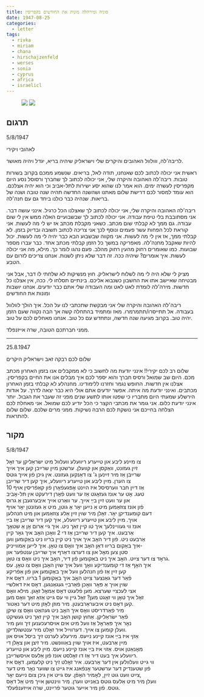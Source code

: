 ```yaml
---
title: סוניה ומירהלה מונות את החודשים בקפריסין
date: 1947-08-25
categories:
  - letter
tags:
  - rivka
  - miriam
  - chana
  - hirschajzenfeld
  - werses
  - sonia
  - cyprus
  - africa
  - israelicl
---
```


<figure class="half">
    <a  href="/pupko-papers/assets/images/1947-08-25-miriam-1.jpg">
    <img src="/pupko-papers/assets/images/1947-08-25-miriam-1.jpg"></a>
    <a  href="/pupko-papers/assets/images/1947-08-25-miriam-2.jpg">
    <img src="/pupko-papers/assets/images/1947-08-25-miriam-2.jpg"></a>
</figure>

## תרגום

5/8/1947

לאהובי ויקירי

לריבה'לה, ווולוול האהובים והיקרים שלי וישראליק שיהיה בריא, יגדל ויהיה מאושר.

ראשית אני יכולה לכתוב לכם שאנחנו, תודה לאל, בריאים.
שנשמע ממכם בקרוב בשורות טובות.
ריבה'לה האהובה והיקרה שלי, אני יכולה לכתוב לך שחברך ורסוסל נסע היום מקפריסין לעשרה
ימים. הוא אמר לנו שהוא יסע ישירות לתל-אביב וכי הוא יהיה אצלכם.
הוא עומד למסור לכם דרישת שלום מאתנו ושהשנה החדשה תהיה שנה טובה ושנה של בריאות.
שנהיה כבר כולנו ביחד גם עם חנה'לה.

ריבה'לה האהובה והיקרה שלי, אני יכולה לכתוב לך שאצלנו הכל כרגיל. אינני עושה דבר. אני
מסתובבת בלי טיפת עבודה. אני יכולה לכתוב לך שבשבועיים האלה ממש אין לי שום עבודה. גם
ממך לא קבלתי שום מכתב. כשאני מקבלת מכתב אז יש לי מה לעשות. אני קוראת לכל הפחות עשר
פעמים ונוסף לכך אני צריכה לכתוב תשובה ובדיוק בזמן. לא קבלתי ממך, אז אין לי מה לעשות. אני
מקווה שבשבוע הבא כבר יהיה לי מה לעשות. יכול להיות שאקבל מחנה'לה. מאפריקה במשך כל
הזמן קבלתי מכתב אחד. כבר עברו מספר שבועות. כמו שאומרים רחוק מהעין רחוק מהלב. פעם נהגו לומר כך.
מילא, מה אני יכולה לעשות. איך אומרים? שיהיה ככה. זה דבר שלא ניתן לשנות.
אנחנו צריכים לזרום עם הטבע.

מציק לי שלא היה לי מה לשלוח לישראליק. חוץ מנשיקות לא שלחתי לו דבר, אבל אני מבטיחה
שאיישב אתו את החשבון כשנבוא אליכם. בינתיים תסלחו לי.
 ככה, אין אצלנו כל חדשות. מירה'לה לומדת לאט לאט ומה העבודה שלי אתם כבר יודעים.
אנחנו יושבות ומונות את החודשים

ריבה'לה האהובה והיקרה שלי אני מבקשת שתכתבי לנו על הכל.
איך הולך לוולוול בעבודה. אל תתייסרו/תתמרמרו. מאז ומתמיד בהתחלה קשה אך הבה נקווה שעם
הזמן יהיה טוב.
בקרוב מגיעה שנה חדשה, ונתחדש עם כל טוב. אנחנו מאחלים לכם על טוב.

ממני חברתכם הטובה, שרה אייזנפלד.


---

25.8.1947

שלום לכם רבקה זאב וישראליק היקרים

שלום רב לכם יקירי!! אינני יודעת מה לחשוב כי לא ממקבלים
אנו בזמן האחרון מכתב מכם. היום שב שמואל ורסיס חברך
והוא יספר לכם איך מבלים אנו את החיים בקפריסין.
אצלנו אין חדשות. החופש נגמר וחזרנו ללימודינו.
מחנהלע לא קבלתי בזמן האחרון מכתבים. ואינני יודעת
מה איתה. אפשר יודעים אתם אולי היא כבר יצאה לדרך.
על אודות הירשלע שמעתי היום מחבריו כי שפטו אותו
 לתשע שנים מפני זה שעבר את הגבול. יותר אינני יודעת
כלום. אני גומר את מכתבי הקצר כי הכל יודיע לכם
 שמואל. אני מאחלת לכם הצלחה בחייכם אני נושקת
לכם הרבה נשיקות. ממני מרים שלכם. שלום שלום להתראות.

## מקור

5/8/1947

צו מײַנע ליבע און טײַערע ריוועלע וועלוול מיט ישׂראַליקן ער זאׇל  
זײַן געזונט, וואַקסן און קוועלן. ערשטן מײַן שרײַבן קען איך אײַך  
שרײַבן אַז מיר זײַנען ג' צו דאַנקען געזונט. אין גיכן פֿון אײַך גוטס  
צו הערן. מײַן ליבע און טײַערע ריוועלע, איך קען דיר שרײַבן  
אַז דײַן חבר ווערסיסל איז הײַנט אׇפּגעפֿאׇרן פֿון קאַפֿריסין אויף 10  
טעג. אׇט ער אונז געזאׇגט אַז ער וועט פֿאׇרן דירעקט אין תּל-אׇביב  
און ער וועט זײַן בײַ אײַך. ער וואַרט אײַך איבערגעבן אַ גרוס  
פֿון אונז צוזאַמען מיט אַ נײַען יאׇר אַ גוטן, מיט אַ געזונטן יאׇר אויף  
דעם קומענדיקן יאׇר. זאׇלן מיר שוין זײַן אַלע צוזאַמען און מיט חנהלען  
אויך. מײַן ליבע און טײַערע ריוועלע, איך קען דיר שרײַבן אַז בײַ  
אונז ווי געוויינלעך איך טו קיין זאַך ניט. איך גיי אַרום אׇן אַ שטאׇך  
אַרבעט. איך קען דיר שרײַבן אַז די 2 וואׇכן האׇב איך גאׇר קיין  
אַרבעט ניט. פֿון דיר האׇב איך אויך ניט קיין בריוו ניט באַקומען ווען  
איך באַקום בריוו דאַן האׇב איך וואׇס צו טאׇן. איך לייען אַמווייניק-  
סטן צען מאׇל און צו דערצו דאַרף איך שרײַבן ענטפֿער און  
גראׇד צו דער צײַט. האׇב איך ניט באַקומען פֿון דיר, האׇב איך ניט וואׇס צו טאׇן.  
איך האׇף אַז די קומענדיקע וואׇך וועל איך שוין האׇבן וואׇס צו טאׇן. עס  
קען זײַן אַז פֿון חנהלען וועל איך באַקומען און פֿון אַפֿריקע  
פֿאַר דער גאַנצער צײַט האׇב איך באַקומען 1 בריוו. דאׇס איז  
שוין אויך אַ פּאׇר וואׇכן פֿאַרבײַ געגאַנגען. דאׇס איז דאלשיי  
אצי לעכציי שערצא. מען פֿלעגט דאׇס אַמאׇל זאׇגן. מילא וואׇס   
זאׇל איך טאׇן ווי זאׇגט מען? זאׇל גיין ווי עס גייט אַזאַ זאַך וואׇס מען  
קען דאׇס ניט איבעראַרבעטן. מיר מוזן לאׇזן מיט דער נאַטור.  
מיר פֿאַרדריסט וואׇס איך האׇב ניט געהאַט וואׇס צו שיקן  
פֿאַר ישׂראַליקן. אַחוץ קושן האׇב איך קיין זאַך ניט געשיקט  
נאׇר איך פּאַראׇל אַז וועל מיט אים אויסרעכענען זיך ווען מיר  
וועלן קומען צו אײַך. דערווײַל  איר זאׇלט מיר ענטשולדיקן.  
אַזןי איז בײַ אונז קיינע נײַעס. מירעלע לערנט זיך ביסל אויס און  
מײַן אַרבעט, איז אויך שוין באַוווּנשט. מיר זיצן און צאׇלן די  
מאׇנאַטן אויס. אַזוי איז בײַ אונז קיינע נײַעס. מײַן ליבע און טײַערע  
ריוועלע איך בעט דיר אַז דו זאׇלסט אונז פֿון אַלעס אויסשרײַבן.  
ווי גייט וועלוולען אין דער אַרבעט. איר זאׇלט זיך ניט קלעמען. דאׇס איז  
פֿון שטענדיק דער ערשטער אׇנפֿאנג איז גייט צו שווער נאׇר מיט דער  
צײַט וועט גוט זײַן, לאׇמיר האׇפֿן. עס גייט אין גיכן צום נײַעם יאׇר,  
וועלן מיר מיט אַלעס גוטס באַנײַט ווערן. מיר ווינטשן אײַך מיט אַל דאׇס  
גוטס. פֿון מיר אײַער גוטער פֿרײַנט, שרה אײַזענפֿעלד.  
